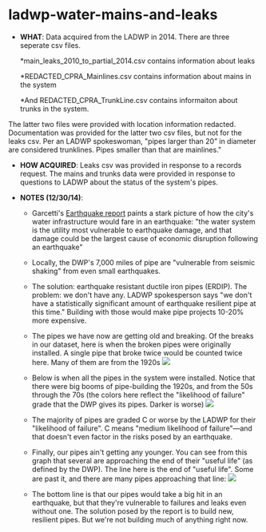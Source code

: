 ladwp-water-mains-and-leaks
===========================

* **WHAT**: Data acquired from the LADWP in 2014. There are three seperate csv files. 
	
	*main_leaks_2010_to_partial_2014.csv contains information about leaks

	*REDACTED_CPRA_Mainlines.csv contains information about mains in the system
	
	*And REDACTED_CPRA_TrunkLine.csv contains informaiton about trunks in the system.

The latter two files were provided with location information redacted. Documentation was provided for the latter two csv files, but not for the leaks csv. Per an LADWP spokeswoman, "pipes larger than 20” in diameter are considered trunklines. Pipes smaller than that are mainlines."

* **HOW ACQUIRED**: Leaks csv was provided in response to a records request. The mains and trunks data were provided in response to questions to LADWP about the status of the system's pipes.

* **NOTES (12/30/14)**:
    * Garcetti's [Earthquake report](http://projects.scpr.org/documents/?doc=1376566-dec-8-2014-garcetti-earthquake-report) paints a stark picture of how the city's water infrastructure would fare in an earthquake: "the water system is the utility most vulnerable to earthquake damage, and that damage could be the largest cause of economic disruption following an earthquake"

    * Locally, the DWP's 7,000 miles of pipe are "vulnerable from seismic shaking" from even small earthquakes.

    * The solution: earthquake resistant ductile iron pipes (ERDIP). The problem: we don't have any. LADWP spokesperson says "we don't have a statistically significant amount of earthquake resilient pipe at this time." Building with those would make pipe projects 10-20% more expensive.

    * The pipes we have now are getting old and breaking. Of the breaks in our dataset, here is when the broken pipes were originally installed. A single pipe that broke twice would be counted twice here. Many of them are from the 1920s
    ![](https://raw.githubusercontent.com/SCPR/kpcc-data-team/master/data/ladwp-water-mains-and-leaks/images/year_installed_for_mains_with_leaks.png)

    * Below is when all the pipes in the system were installed. Notice that there were big booms of pipe-building the 1920s, and from the 50s through the 70s (the colors here reflect the "likelihood of failure" grade that the DWP gives its pipes. Darker is worse)
    ![](https://raw.githubusercontent.com/SCPR/kpcc-data-team/master/data/ladwp-water-mains-and-leaks/images/year_installed_by_likelihood_of_failure.png)

    * The majority of pipes are graded C or worse by the LADWP for their "likelihood of failure". C means "medium likelihood of failure"—and that doesn't even factor in the risks posed by an earthquake.

    * Finally, our pipes ain't getting any younger. You can see from this graph that several are approaching the end of their "useful life" (as defined by the DWP). The line here is the end of "useful life". Some are past it, and there are many pipes approaching that line:
    ![](https://raw.githubusercontent.com/SCPR/kpcc-data-team/master/data/ladwp-water-mains-and-leaks/images/remaining_years_of_useful_life.png)

    * The bottom line is that our pipes would take a big hit in an earthquake, but that they're vulnerable to failures and leaks even without one. The solution posed by the report is to build new, resilient pipes. But we're not building much of anything right now.
